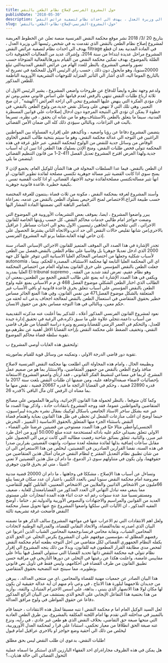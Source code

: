 ```yaml
---
title: حول المشروع الفرنسي لإصلاح نظام الطعن بالنقض
publishDate: '2018-05-30'
description: 'بتاريخ 20 /3/ 2018 نشر موقع محكمة النقض الفرنسية منصة تعلن عن الخطوط العريضة لمشروع إصلاح نظام الطعن بالنقض الذي تقدمت به في شخص رئيسها الي وزيرة العدل ، يهدف الي احداث نظام لتصفية عرائض النقض filtrage في المادة المدنية بعد ان قطع المشروع مراحل عديدة ابتداءا من سنة 2014، وإشراك عديد من الفعاليات الحقوقية ذات الصِّلة بالموضوع، بهدف تمكين محكمة النقض من القيام بدورهابالفعالية المتوخاة حسب تصور واضعي المشروع، بالنظر للعدد الهام من عرائض النقض المدنيةالتي تبلغ 20000سنويا، وهو مايحول دون ذلك ، حسب راي الرئيس الاول للمحكمة في تصريح له بالتاريخ الموما اليه، الذي أشار الي التأثير المتزايد للتوجهات التشريعية الأوروبية الناظمة للطعن المذكور.'
slug: 'حول-المشروع-الفرنسي-لإصلاح-نظام-الطعن-بالنقض'
---
```

بتاريخ 20 /3/ 2018 نشر موقع محكمة النقض الفرنسية منصة تعلن عن الخطوط العريضة لمشروع إصلاح نظام الطعن بالنقض الذي تقدمت به في شخص رئيسها الي وزيرة العدل ، يهدف الي احداث نظام لتصفية عرائض النقض  filtrage في المادة المدنية بعد ان قطع المشروع مراحل عديدة ابتداءا من سنة 2014، وإشراك عديد من الفعاليات الحقوقية ذات الصِّلة بالموضوع، بهدف تمكين محكمة النقض من القيام بدورهابالفعالية المتوخاة حسب تصور واضعي المشروع، بالنظر للعدد الهام من عرائض النقض المدنيةالتي تبلغ 20000سنويا، وهو مايحول دون ذلك ، حسب راي الرئيس الاول للمحكمة في تصريح له بالتاريخ الموما اليه، الذي أشار الي التأثير المتزايد للتوجهات التشريعية الأوروبية الناظمة للطعن المذكور.

ولدعم وجهة نظره وايضاً للدفاع عن طروحات واضعي المشروع ، يشير الرئيس الاول ان ثلاثة ارباع طلبات النقض تنتهي بالرفض لعدم قيامها علي اساس قانوني معتبر،ومن ثم فان مؤدي الفكرة التي ينهض عليها المشروع تنحي الي ازاحة العرائض ا"الهشة" , ان صح التعبير، وهي تلك التي لا تنهض علي وسائل نقض جدية،من ولوج الطعن بالنقض، في خطوة لا يمكن ان تؤدي الي النتيجة المرجوة دون ادخال إصلاحات علي قوانين المسطرة المدنية، سيما ما يتعلق بالطعن بالاستئناف،وهو ما من شانه ان يحقق ، في نظره، تسريعا بالبت في النزاعات، وبالتالي سيؤدي ذلك كله الي ضمان الأمن القضائي.

يتضمن المشروع دفاعا عن رؤيا واضعيه ، وتأكيدهم علي إقراره المساواة بين المواطنين الراغبين في التوجه الي عدالة محكمة النقض، وهو ما سيتم بتنحية طالب النقض الخاوي الوفاض من وسائل جدية للنقض من الولوج لمحكمة النقض، عبر خلق غرفة في هذه المحكمة تتولي فحص طلبات النقض، ومنح الإذن بسلوك هذا الطعن اذا تبين ان له أسباب جدية.ولهذا الغرض اقترح المشروع تعديل الفصل 411-2-1 من قانون التنظيم القضائي ليتضمن ما يلي:

ان الطعن بالنقض، فيما عدا السلطات المخولة في هذا الشأن للوكيل العام، يخضع لإذن  لا يمنح سوي اذا كانت القضية تثير مسالة جوهرية تكتسي مصلحة لفائدة تطوير القانون، او انها تثير مسالةتكتسي مصلحةلفائدة توحيد الاجتهاد القضائي، او اذا كانت القضية تمس ، بكيفية خطيرة ،قاعدة قانونية جوهرية.

وأسند المشروع لغرفة بمحكمة النقض ، مكونة من ثلاث قضاة ،ينتمون للغرفة المختصة حسب طبيعة النزاع،الاختصاص لمنح الترخيص بسلوك الطعن بالنقض من عدمه، بمراعاة العناصر الباهتة التي تضمنتها المادة المشار اليها.

يبرر واضعوا المشروع ، ايضا، بموقف بعض التشريعات الأوروبية في الموضوع التي وضعت حواجز امام طالبي خدمات محاكم النقض، كل حسب رؤيتها الخاصة للقانون الاجرائي ، التي تتلخص في اتجاهين رئيسيين، الاول ينحو الي احداث مساطر ( عراقيل  بالاحري)من شانها تقليص حالات النقض الي حد أدني،والاتجاه الثاني يشترط الحصول علي إذن خاص لهذه  الغاية،مثلما يرنو اليه المشروع الفرنسي.

تجدر الإشارة في هذا الصدد الي الموقف المتميز للقانون الاجرائي الإسباني الصادر سنة 2000 الذي ادخل تعديلا جوهريا بل وقاسيا علي نظام الطعن بالنقض،ففصل بين الطعن لأسباب شكلية وجعلها من اختصاص المحاكم العليا الاسبانية التي تتوفر عليها كل جهة autonomia ، اي الي المحكمة العليا التابعة لها محكمة الاستئناف المصدرة للحكم، بينما جعلت الطعن بالنقض المؤسس علي خرق القانون بمدلوله العام من اختصاص المحكمة العليا بمدريد El tribunal supremo , وهو نظام عقيم، تعرض لنقد شديد من الفقه، ويكفي في هذا الصدد الإشارة انه يمنع علي طالب النقض الجمع بين الطعنين،بمعني ان الطالب الذي اختار الطعن الشكلي موضوع الفصل 468 ق م م الاسباني يمنع عليه ولوج الطعن بالنقض المؤسس علي أسباب  تتعلق بخرق قاعدة قانونية او باقي الأسباب غير المتعلقة بالشكل موضوع الفصل471 من نفس القانون، وفِي هذا المنع الجائر مساس خطير بحقوق المتقاضي في استعمال الطعن بالنقض لمعالجة اجحاف يدعي انه لحقه من حكم معين، وبالتالي في هذا التوجه مساس بحق من حقوق الانسان.

نعود لمشروع القانون الفرنسي المذكور أعلاه ، للتذكير بما أعلنت عنه مذكرته التقديمية من أسباب داعمة،تتجلي علاوة علي ما سبق ذكره،في الرغبة في تحقيق إدارة جيدة للعدل، والتحكم في العمر الزمني للقضايا،وتسريع وتيرة دراسة القضايا من طرف قاضي النقض، وتخفيف الضغط علي محكمة النقض بإزاحة القضايا الاقل أهمية عن نظرهم،مع تقوية سلطة قضاة محاكم الموضوع.

ولتحقيق هذه الغايات أوصي المشروع ب:

تقوية دور قاضي الدرجة الاولي ، وتمكينه من وسائل قوية للقيام بماموريته.

وبطبيعة الحال ، وامام هذه المحاولة التي اطلعت بها محكمة النقض الفرنسية لاصلاح منافذ ولوج الطعن بالنقض من جمهور المتقاضين، والاستئثار بما هو من صميم عمل المشرع، لربما في مساعي لتنشيط الفكر القانوني ، فقد ارتأي واضعو المشروع الاستعانة بإحصائيات لاضفاء صبغةالوجاهة عليه، ومن ضمنها ان طلبات النقض بلغت سنة 2017 ما قدره 22890 قضية ، وحكم في القضايا الرائجة ما قدره 20667 قضية ، نقض منها ما قدره 26‎%‎ بما معناه ان الرفض كان مآل الباقي.

وكما كان متوقعا ، بالنظر لحمولة هذا القانون الإجرائية، وتاثيرها الملموس علي مصالح المتقاضين والمواطنين عموما، فقد ووجه المشروع بانتقادات حادة ، واذكر بهذا الصدد ما عبر عنه بشكل ساخر الاستاذ الجامعي باسكال لوكييك بمقال نشره بجريدة ليبراسيون، حينما أوضح ان اغلب منازعات الشغل لن تحظي في ظل هذا القانون بعناية  واهتمام قضاة النقض باستثناء الجزء منها المتعلق بالحقوق الاساسية ( التمييز ، التحرش الجنسي)وأعطي مثالا حيّا في هذا الصدد مستوحي من  قضيتين عرضتا علي القضاء ، الاولي تتعلق بصيدلي حكم عليه بأدائه لمستخدمة عنده مبلغ 50.000 أورو من اجل طرد غير مبرر، والثانية، تتعلق بسائق شاحنة رفضت مطالبه التي كانت ترمي الي الحصول علي مقابل ساعات إضافية بذلها لفائدة مشغله لعدة سنوات، وانتهت القضيتين بقرارين صدرا في هذه السنة، نقضا القرارين الصادرين في القضيتين، ليخلص من هذا الاستعراض الي ان من شان تطبيق نظام التعديل المقتر ح لنظام النقض حرمان أمثال هذين  المتقاضين من حقوقهما، ولن يكون في متناولهم سوي ذَر الدموع، ما دام ان مثل هذين القضيتين لا تعني شيئا ، متي لم يخرق قانون جوهري!!

وتساءل عن أسباب هذا الإصلاح ، مشككا في وجاهتها ، ما دام ان 20000 قضية مدنية معروضة امام محكمة النقض سنويا ليس بالعدد الكبير، باعتبار ان عدد سكان فرنسا يبلغ 66مليون من الاشخاص الذاتيين والملايين من الاشخاص المعنيين، القابلين كلهم للتقاضي، مما ينبغي معه تبادل  التهاني لان العدد المذكور من القضايامعتدل  للغاية ، ضعيف ومستقرنسبيا منذ عدة سنوات رغم انه حدث اثناء هذه المدة انفجارات علي مستوي العديد من القوانين والمراسيم والاجتهادات والنصوص الأوربية والدولية.ثم ، ختاما ، أوضح الفقيه المذكور ، ان الآليات التي سلكها واضعوا المشروع نتج عنها تحويل مسار محكمة النقض فأضحت غرفة تشريعية ثالثة! 

ولعل اهم الانتقادات التي تم الاعراب عنها في مواجهة المشروع سالف  الذكر هو ما تضمنه البيان الذي اصدرته نقابةالقضاة، والاتحاد النقابي للقضاة، والفدرالية الوطنية لاتحادات المحامين الشباب، ونقابة محامي فرنسا،وجمعية المحامين الشباب الذين أعربوا عن رفضهم المطلق له ،مؤسسين موقفهم علي ان المشروع يكرس التخلي عن الحق الذي يكفله النظام الجمهوري القضائي لكل متقاضي من اجل التوجه بطعنه امام محكمة النقض لفحص مدي مطابقة القرار المطعون فيه للقانون، وبدلا من ذلك يتجه المشروع الي إقرار  نظام تتولي فيه محكمة النقض ذاتها تحديد القضايا التي ستتولي الفصل فيها بناءا علي مقاييس غامضة، واعلنت هكذا عن رغبتها في التخلي عن دورها التاريخي في مراقبة حسن تطبيق القانون من طرف القضاة في أحكامهم، وليس فقط في تأويل نص قانوني وتطويره، مما سينتج عنه التضحية بحقوق المتقاضي.

هذا البيان الصادر عن جمعيات مهنية للقضاة والمحامين ،اي من منتجي العدالة، ، يبرهن من جديدان  تلاحمهما لبلورة هذا الانتاج ، في وعي تام منهم ان أية عدالة حقيقية لن يكون لها مكان لولا هذا الانصهار الذي ينبني ، بداهة، علي أسس الاحترام المتبادل، والثقة، ،وأزيد من هذا بحتمية هذا التفاعل الإيجابي علي النحو الذي يستشف من البيان الرائع المذكور  دفاعا عن حقوق المواطن في ولوج مرافق العدالة.

لعل السيد الوكيل العام اما م محكمة النقض ا نتبه مسبقا لمثل هذه الانتقادات ، حينما قام بالتمييز في  مداخلته التي تقدم بها امام اللجنة المكلفة بالمشروع، بين طرق الطعن العادية  التي منحها صبغة حق التقاضي، بخلاف النقض  الذي هو طعن غير عادي ، في رأيه، ونزع عنه صبغة الحق انطلاقا من معيار تحكمي، استنادا علي قرا ر لمحكمة  العدل الأوروربية، ليخلص من ذلك الي أحقية وضع حواجز او بالاحري عراقيل امام قبول 

طلبات النقض، بدعوي ان طلب النقض ليس بحق مطلق!

هل يمكن  في هذه الظروف مجاراةراي احد الفقهاء البارزين الذي استنكر ما اسماه عملية التحول القضائي الي حالة هذيان،،؟

